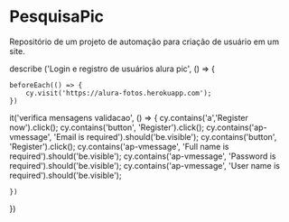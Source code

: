 # PesquisaPic
Repositório de um projeto de automação para criação de usuário em um site.

describe ('Login e registro de usuários alura pic', () => {

    beforeEach(() => {
        cy.visit('https://alura-fotos.herokuapp.com');
    })

it('verifica mensagens validacao', () => {
    cy.contains('a','Register now').click();
    cy.contains('button', 'Register').click();
    cy.contains('ap-vmessage', 'Email is required').should('be.visible');
    cy.contains('button', 'Register').click();
    cy.contains('ap-vmessage', 'Full name is required').should('be.visible');
    cy.contains('ap-vmessage', 'Password is required').should('be.visible');
    cy.contains('ap-vmessage', 'User name is required').should('be.visible');

    })


})
